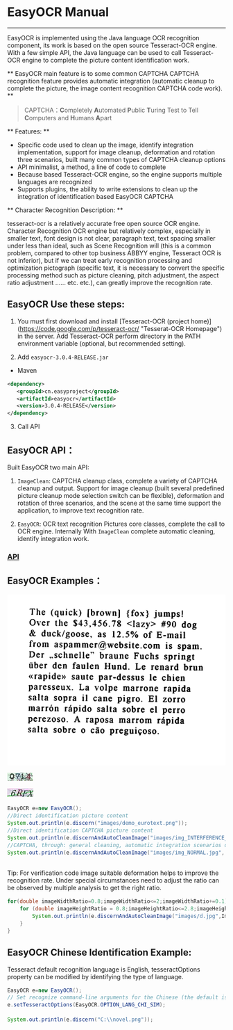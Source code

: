 # EasyOCR Manual

---------------


EasyOCR is implemented using the Java language OCR recognition component, its work is based on the open source Tesseract-OCR engine. With a few simple API, the Java language can be used to call Tesseract-OCR engine to complete the picture content identification work.

** EasyOCR main feature is to some common CAPTCHA CAPTCHA recognition feature provides automatic integration (automatic cleanup to complete the picture, the image content recognition CAPTCHA code work). **

> CAPTCHA：**C**ompletely **A**utomated **P**ublic **T**uring Test to Tell **C**omputers and **H**umans **A**part

** Features: **

- Specific code used to clean up the image, identify integration implementation, support for image cleanup, deformation and rotation three scenarios, built many common types of CAPTCHA cleanup options
- API minimalist, a method, a line of code to complete
- Because based Tesseract-OCR engine, so the engine supports multiple languages are recognized
- Supports plugins, the ability to write extensions to clean up the integration of identification based EasyOCR CAPTCHA

** Character Recognition Description: **

tesseract-ocr is a relatively accurate free open source OCR engine. Character Recognition OCR engine but relatively complex, especially in smaller text, font design is not clear, paragraph text, text spacing smaller under less than ideal, such as Scene Recognition will (this is a common problem, compared to other top business ABBYY engine, Tesseract OCR is not inferior), but if we can treat early recognition processing and optimization pictograph (specific text, it is necessary to convert the specific processing method such as picture cleaning, pitch adjustment, the aspect ratio adjustment ...... etc. etc.), can greatly improve the recognition rate.


##  EasyOCR Use these steps:

1. You must first download and install [Tesseract-OCR (project home)] (https://code.google.com/p/tesseract-ocr/ "Tesserat-OCR Homepage") in the server. Add Tesseract-OCR perform directory in the PATH environment variable (optional, but recommended setting).

2. Add `easyocr-3.0.4-RELEASE.jar`
 - Maven
 ```XML
 <dependency>
 	<groupId>cn.easyproject</groupId>
 	<artifactId>easyocr</artifactId>
 	<version>3.0.4-RELEASE</version>
 </dependency>
 ```
3. Call API



##  EasyOCR API：


Built EasyOCR two main API:

1. `ImageClean`: CAPTCHA cleanup class, complete a variety of CAPTCHA cleanup and output. Support for image cleanup (built several predefined picture cleanup mode selection switch can be flexible), deformation and rotation of three scenarios, and the scene at the same time support the application, to improve text recognition rate.

2. `EasyOCR`: OCR text recognition Pictures core classes, complete the call to OCR engine. Internally With `ImageClean` complete automatic cleaning, identify integration work.

 ### [API](API-en.md 'English API')

##  EasyOCR Examples：
![demo_eurotext.png](images/demo_eurotext.png)  

![img_INTERFERENCE_LINE.png](images/img_INTERFERENCE_LINE.png)  

![img_NORMAL.jpg](images/img_NORMAL.jpg) 

```JAVA
EasyOCR e=new EasyOCR();
//Direct identification picture content
System.out.println(e.discern("images/demo_eurotext.png")); 
//Direct identification CAPTCHA picture content
System.out.println(e.discernAndAutoCleanImage("images/img_INTERFERENCE_LINE.png",ImageType.CAPTCHA_INTERFERENCE_LINE)); 
//CAPTCHA, through: general cleaning, automatic integration scenarios deformation processing, identifying content
System.out.println(e.discernAndAutoCleanImage("images/img_NORMAL.jpg", ImageType.CAPTCHA_NORMAL, 1.6, 0.7));
		
```

Tip: For verification code image suitable deformation helps to improve the recognition rate. Under special circumstances need to adjust the ratio can be observed by multiple analysis to get the right ratio.
```JAVA
for(double imageWidthRatio=0.8;imageWidthRatio<=2;imageWidthRatio+=0.1){
	for (double imageHeightRatio = 0.8;imageHeightRatio<=2.8;imageHeightRatio+=0.1) {
		System.out.println(e.discernAndAutoCleanImage("images/d.jpg",ImageType.CAPTCHA_NORMAL,imageWidthRatio,imageHeightRatio));
	}
}
```


##  EasyOCR Chinese Identification Example:
Tesseract default recognition language is English, tesseractOptions property can be modified by identifying the type of language.
```JAVA
EasyOCR e=new EasyOCR();
// Set recognize command-line arguments for the Chinese (the default is English)
e.setTesseractOptions(EasyOCR.OPTION_LANG_CHI_SIM);

System.out.println(e.discern("C:\\novel.png"));
```